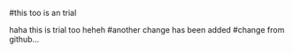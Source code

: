 #this too is an trial

haha this is trial too
heheh
#another change has been added
#change from github...
